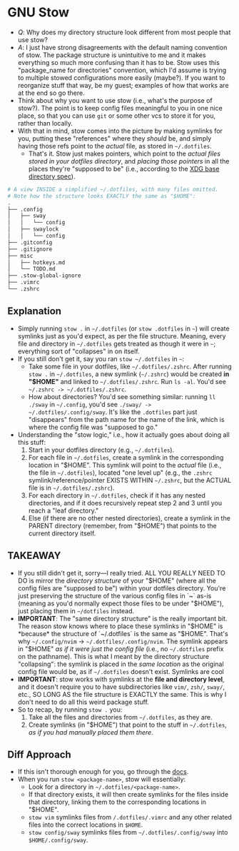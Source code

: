 # GNU Stow
- *Q*: Why does my directory structure look different from most people that use stow? 
- *A*: I just have strong disagreements with the default naming convention of stow. The package structure is unintuitive to me and it makes everything so much more confusing than it has to be. Stow uses this "package_name for directories" convention, which I'd assume is trying to multiple stowed configurations more easily (maybe?). If you want to reorganize stuff that way, be my guest; examples of how that works are at the end so go there.
- Think about why you want to use stow (i.e., what's the purpose of stow?). The point is to keep config files meaningful to you in one nice place, so that you can use `git` or some other vcs to store it for you, rather than locally.
- With that in mind, stow comes into the picture by making symlinks for you, putting these "references" where they *should* be, and simply having those refs point to the *actual* file, as stored in `~/.dotfiles`.
    - That's it. Stow just makes pointers, which point to the *actual files stored in your dotfiles directory*, and *placing those pointers* in all the places they're "supposed to be" (i.e., according to the [XDG base directory spec](https://wiki.archlinux.org/title/XDG_Base_Directory)). 

```sh
# A view INSIDE a simplified ~/.dotfiles, with many files omitted.
# Note how the structure looks EXACTLY the same as "$HOME":
.
├── .config
│   ├── sway
│   │   └── config
│   ├── swaylock
│   │   └── config
├── .gitconfig
├── .gitignore
├── misc
│   ├── hotkeys.md
│   └── TODO.md
├── .stow-global-ignore
├── .vimrc
└── .zshrc
```

## Explanation
- Simply running `stow .` in `~/.dotfiles` (or `stow .dotfiles` in `~`) will create symlinks just as you'd expect, as per the file structure. Meaning, every file and directory in `~/.dotfiles` gets treated as though it were in `~`; everything sort of "collapses" in on itself.
- If you still don't get it, say you ran `stow ~/.dotfiles` in `~`:
    - Take some file in your dotfiles, like `~/.dotfiles/.zshrc`. After running `stow .` in `~/.dotfiles`, a new symlink (`~/.zshrc`) would be created **in "$HOME"** and linked to `~/.dotfiles/.zshrc`. Run `ls -al`. You'd see `~/.zshrc -> ~/.dotfiles/.zshrc`.
    - How about directories? You'd see something similar: running `ll ./sway` in `~/.config`, you'd see `./sway/ -> ~/.dotfiles/.config/sway`. It's like the `.dotfiles` part just "disappears" from the path name for the name of the link, which is where the config file was "supposed to go."
- Understanding the "stow logic," i.e., how it actually goes about doing all this stuff:
    1. Start in your dotfiles directory (e.g., `~/.dotfiles`).
    2. For each file in `~/.dotfiles`, create a symlink in the corresponding location in "$HOME". This symlink will point to the *actual* file (i.e., the file in `~/.dotfiles`), located "one level up" (e.g., the `.zshrc` symlink/reference/pointer EXISTS WITHIN `~/.zshrc`, but the ACTUAL file is in `~/.dotfiles/.zshrc`).
    3. For each directory in `~/.dotfiles`, check if it has any nested directories, and if it does recursively repeat step 2 and 3 until you reach a "leaf directory."
    4. Else (if there are no other nested directories), create a symlink in the PARENT directory (remember, from "$HOME") that points to the current directory itself.


## TAKEAWAY
- If you still didn't get it, sorry—I really tried. ALL YOU REALLY NEED TO DO is mirror the *directory structure* of your "$HOME" (where all the config files are "supposed to be") within your dotfiles directory. You're just preserving the structure of the various config files in `~` as-is (meaning as you'd normally expect those files to be under "$HOME"), just placing them in `~/dotfiles` instead.
- **IMPORTANT**: The "same directory structure" is the really important bit. The reason stow knows where to place these symlinks in "$HOME" is *because* the structure of `~/.dotfiles` is the same as "$HOME". That's why `~/.config/nvim` -> `~/.dotfiles/.config/nvim`. The symlink appears in "$HOME" *as if it were just the config file* (i.e., no `~/.dotfiles` prefix on the pathname). This is what I meant by the directory structure "collapsing": the symlink is placed in the *same location* as the original config file would be, as if `~/.dotfiles` doesn't exist. Symlinks are cool
- **IMPORTANT**: stow works with symlinks at the **file and directory level**, and it doesn't require you to have subdirectories like `vim/`, `zsh/`, `sway/`, etc., SO LONG AS the file structure is EXACTLY the same. This is why I don't need to do all this weird package stuff.
- So to recap, by running `stow .` you:
    1. Take all the files and directories from `~/.dotfiles`, as they are.
    2. Create symlinks (in "$HOME") that point to the stuff in `~/.dotfiles`, *as if you had manually placed them there*.

## Diff Approach
- If this isn't thorough enough for you, go through the [docs](https://www.gnu.org/software/stow/manual/stow.html#Introduction).
- When you run `stow <package-name>`, stow will essentially:
    - Look for a directory in `~/.dotfiles/<package-name>`.
    - If that directory exists, it will then create symlinks for the files inside that directory, linking them to the corresponding locations in "$HOME".
    - `stow vim` symlinks files from `/.dotfiles/.vimrc` and any other related files into the correct locations in `$HOME`.
    - `stow config/sway` symlinks files from `~/.dotfiles/.config/sway` into `$HOME/.config/sway`.

